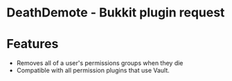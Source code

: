 DeathDemote - Bukkit plugin request
=========================

Features
========
* Removes all of a user's permissions groups when they die
* Compatible with all permission plugins that use Vault.